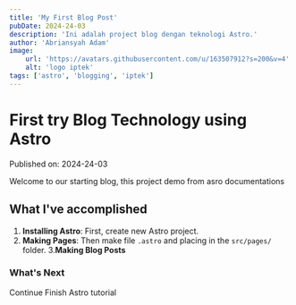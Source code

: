 ```yaml
---
title: 'My First Blog Post'
pubDate: 2024-24-03
description: 'Ini adalah project blog dengan teknologi Astro.'
author: 'Abriansyah Adam'
image:
    url: 'https://avatars.githubusercontent.com/u/163507912?s=200&v=4'
    alt: 'logo iptek'
tags: ['astro', 'blogging', 'iptek']
---
```


# First try Blog Technology using Astro

Published on: 2024-24-03

Welcome to our starting blog, this project demo from asro documentations

## What I've accomplished

1. **Installing Astro**: First, create new Astro project.
2. **Making Pages**: Then make file `.astro` and placing in the `src/pages/` folder.
3.**Making Blog Posts**

### What's Next

Continue Finish Astro tutorial
